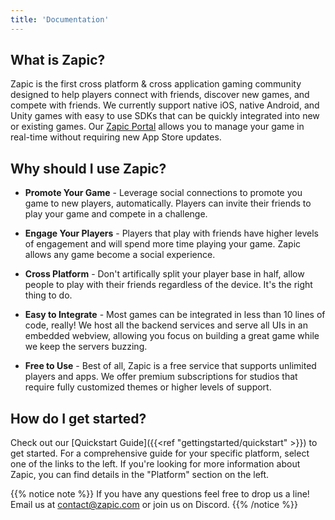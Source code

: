 ```yaml
---
title: 'Documentation'
---
```


## What is Zapic?

Zapic is the first cross platform & cross application gaming community designed to help players connect with friends, discover new games, and compete with friends. We currently support native iOS, native Android, and Unity games with easy to use SDKs that can be quickly integrated into new or existing games. Our [Zapic Portal](https://portal.zapic.net) allows you to manage your game in real-time without requiring new App Store updates.

## Why should I use Zapic?

- **Promote Your Game** - Leverage social connections to promote you game to new players, automatically. Players can invite their friends to play your game and compete in a challenge.

- **Engage Your Players** - Players that play with friends have higher levels of engagement and will spend more time playing your game. Zapic allows any game become a social experience.

- **Cross Platform** - Don't artifically split your player base in half, allow people to play with their friends regardless of the device. It's the right thing to do.

- **Easy to Integrate** - Most games can be integrated in less than 10 lines of code, really! We host all the backend services and serve all UIs in an embedded webview, allowing you focus on building a great game while we keep the servers buzzing.

- **Free to Use** - Best of all, Zapic is a free service that supports unlimited players and apps. We offer premium subscriptions for studios that require fully customized themes or higher levels of support.

## How do I get started?

Check out our [Quickstart Guide]({{<ref "gettingstarted/quickstart" >}}) to get started. For a comprehensive guide for your specific platform, select one of the links to the left.
If you're looking for more information about Zapic, you can find details in the "Platform" section on the left.

{{% notice note %}}
If you have any questions feel free to drop us a line! Email us at [contact@zapic.com](mailto:contact@zapic.com) or join us on Discord.
{{% /notice %}}
